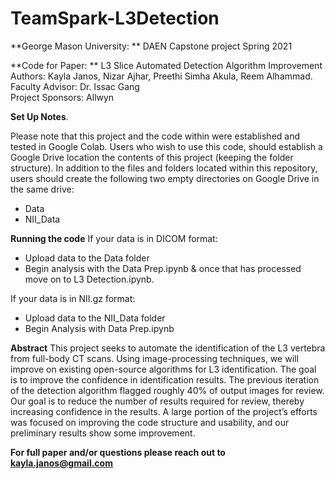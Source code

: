 # TeamSpark-L3Detection
**George Mason University: ** DAEN Capstone project Spring 2021

**Code for Paper: ** L3 Slice Automated Detection Algorithm Improvement
Authors: Kayla Janos, Nizar Ajhar, Preethi Simha Akula, Reem Alhammad. 
Faculty Advisor: Dr. Issac Gang   
Project Sponsors: Allwyn

**Set Up Notes**. 

Please note that this project and the code within were established and tested in Google Colab. Users who wish to use this code, should establish a Google Drive location the contents of this project (keeping the folder structure). In addition to the files and folders located within this repository, users should create the following two empty directories on Google Drive in the same drive: 
- Data 
- NII_Data 

  
**Running the code**
If your data is in DICOM format:
- Upload data to the Data folder 
- Begin analysis with the Data Prep.ipynb & once that has processed move on to L3 Detection.ipynb. 
 
If your data is in NII.gz format:
- Upload data to the NII_Data folder 
- Begin Analysis with Data Prep.ipynb  

**Abstract**
This project seeks to automate the identification of the L3 vertebra from full-body CT scans. Using image-processing techniques, we will improve on existing open-source algorithms for L3 identification. The goal is to improve the confidence in identification results. The previous iteration of the detection algorithm flagged roughly 40% of output images for review. Our goal is to reduce the number of results required for review, thereby increasing confidence in the results. A large portion of the project’s efforts was focused on improving the code structure and usability, and our preliminary results show some improvement. 

**For full paper and/or questions please reach out to kayla.janos@gmail.com**
